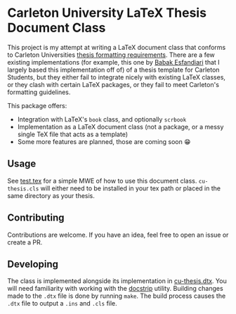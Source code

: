 # Carleton University LaTeX Thesis Document Class

This project is my attempt at writing a LaTeX document class that conforms to Carleton Universities [thesis formatting requirements](https://gradstudents.carleton.ca/resources-page/thesis-requirements/formatting-guidelines/). There are a few existing implementations (for example, this one by [Babak Esfandiari](http://www.sce.carleton.ca/faculty/esfandiari/ThesisTemplate.zip) that I largely based this implementation off of) of a thesis template for Carleton Students, but they either fail to integrate nicely with existing LaTeX classes, or they clash with certain LaTeX packages, or they fail to meet Carleton's formatting guidelines. 

This package offers:
- Integration with LaTeX's `book` class, and optionally `scrbook`
- Implementation as a LaTeX document class (not a package, or a messy single TeX file that acts as a template)
- Some more features are planned, those are coming soon 😁

## Usage

See [test.tex](./test.tex) for a simple MWE of how to use this document class. `cu-thesis.cls` will either need to be installed in your tex path or placed in the same directory as your thesis. 

## Contributing

Contributions are welcome. If you have an idea, feel free to open an issue or create a PR.

## Developing

The class is implemented alongside its implementation in [cu-thesis.dtx](./cu-thesis.dtx). You will need familiarity with working with the [docstrip](https://www.ctan.org/pkg/docstrip) utility. Building changes made to the `.dtx` file is done by running `make`. The build process causes the `.dtx` file to output a `.ins` and `.cls` file. 
